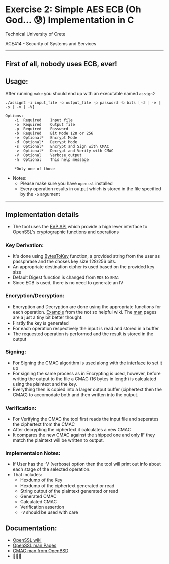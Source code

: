 # Exercise 2: Simple AES ECB (Oh God... :cold_sweat:) Implementation in C

Technical University of Crete

ACE414 - Security of Systems and Services

---

## First of all, nobody uses ECB, ever!


## Usage:

After running `make` you should end up with an executable named `assign2`

```
./assign2 -i input_file -o output_file -p password -b bits [-d | -e | -s | -v | -V]

Options:
    -i  Required    Input file
    -o  Required    Output file
    -p  Required    Password
    -b  Required    Bit Mode 128 or 256
    -e  Optional*   Encrypt Mode
    -d  Optional*   Decrypt Mode
    -s  Optional*   Encrypt and Sign with CMAC
    -v  Optional*   Decrypt and Verify with CMAC  
    -V  Optional    Verbose output
    -h  Optional    This help message

    *Only one of those
```

- Notes: 
  - Please make sure you have `openssl` installed
  - Every operation results in output which is stored in the file specified by the `-o` argument
---

## Implementation details

- The tool uses the [EVP API](https://wiki.openssl.org/index.php/EVP) which provide a high lever interface to OpenSSL's cryptographic functions and operations
  
### Key Derivation:
- It's done using [BytesToKey](https://www.openssl.org/docs/man1.1.1/man3/EVP_BytesToKey.html) function, a provided string from the user as passphrase and the choses key size 128/256 bits.
- An appropriate destination cipher is used based on the provided key size
- Default Digest function is changed from `MD5` to `SHA1`
- Since ECB is used, there is no need to generate an IV

### Encryption/Decryption:
- Encryption and Decryption are done using the appropriate functions for each operation. [Example](https://wiki.openssl.org/index.php/EVP_Symmetric_Encryption_and_Decryption) from the not so helpful wiki. The [man](https://www.openssl.org/docs/man1.1.1/man3/EVP_CIPHER_CTX_new.html) pages are a just a tiny bit better thought.
- Firstly the key is generated
- For each operation respectively the input is read and stored in a buffer
- The requested operation is performed and the result is stored in the output

### Signing:
- For Signing the CMAC algorithm is used along with the [interface](https://man.openbsd.org/CMAC_Init) to set it up
- For signing the same process as in Encrypting is used, however, before writing the output to the file a CMAC (16 bytes in length) is calculated using the plaintext and the key.
- Everything then is copied into a larger output buffer (ciphertext then the CMAC) to accomodate both and then written into the output.

### Verification:
- For Verifying the CMAC the tool first reads the input file and seperates the ciphertext from the CMAC
- After decrypting the ciphertext it calculates a new CMAC 
- It compares the new CMAC against the shipped one and only IF they match the plaintext will be written to output.

### Implementaion Notes:
- If User has the -V (verbose) option then the tool will print out info about each stage of the selected operation.
- That includes:   
  - Hexdump of the Key
  - Hexdump of the ciphertext generated or read
  - String output of the plaintext generated or read
  - Generated CMAC
  - Calculated CMAC
  - Verification assertion
  - `-V` should be used with care


## Documentation:
- [OpenSSL wiki](https://wiki.openssl.org/)
- [OpenSSL man Pages](https://www.openssl.org/docs/man1.1.1/)
- [CMAC man from OpenBSD](https://man.openbsd.org/CMAC_Init)
- :duck::duck::runner:


